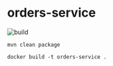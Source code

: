 # orders-service
![build](https://travis-ci.org/rso-vaje-6315/orders-service.svg)


`mvn clean package`


`docker build -t orders-service .`